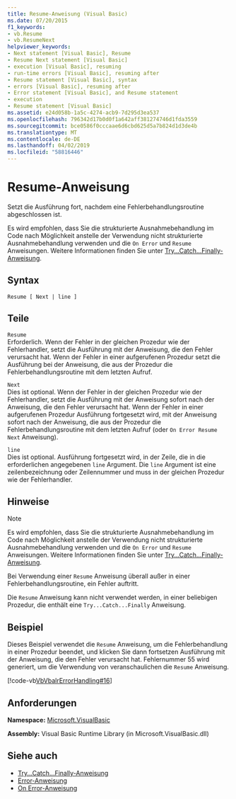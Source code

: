 ```yaml
---
title: Resume-Anweisung (Visual Basic)
ms.date: 07/20/2015
f1_keywords:
- vb.Resume
- vb.ResumeNext
helpviewer_keywords:
- Next statement [Visual Basic], Resume
- Resume Next statement [Visual Basic]
- execution [Visual Basic], resuming
- run-time errors [Visual Basic], resuming after
- Resume statement [Visual Basic], syntax
- errors [Visual Basic], resuming after
- Error statement [Visual Basic], and Resume statement
- execution
- Resume statement [Visual Basic]
ms.assetid: e24d058b-1a5c-4274-acb9-7d295d3ea537
ms.openlocfilehash: 796342d17b0d0f1a642aff381274746d1fda3559
ms.sourcegitcommit: bce0586f0cccaae6d6cbd625d5a7b824d1d3de4b
ms.translationtype: MT
ms.contentlocale: de-DE
ms.lasthandoff: 04/02/2019
ms.locfileid: "58816446"
---
```

# <a name="resume-statement"></a>Resume-Anweisung
Setzt die Ausführung fort, nachdem eine Fehlerbehandlungsroutine abgeschlossen ist.  
  
 Es wird empfohlen, dass Sie die strukturierte Ausnahmebehandlung im Code nach Möglichkeit anstelle der Verwendung nicht strukturierte Ausnahmebehandlung verwenden und die `On Error` und `Resume` Anweisungen. Weitere Informationen finden Sie unter [Try...Catch...Finally-Anweisung](../../../visual-basic/language-reference/statements/try-catch-finally-statement.md).  
  
## <a name="syntax"></a>Syntax  
  
```  
Resume [ Next | line ]  
```  
  
## <a name="parts"></a>Teile  
 `Resume`  
 Erforderlich. Wenn der Fehler in der gleichen Prozedur wie der Fehlerhandler, setzt die Ausführung mit der Anweisung, die den Fehler verursacht hat. Wenn der Fehler in einer aufgerufenen Prozedur setzt die Ausführung bei der Anweisung, die aus der Prozedur die Fehlerbehandlungsroutine mit dem letzten Aufruf.  
  
 `Next`  
 Dies ist optional. Wenn der Fehler in der gleichen Prozedur wie der Fehlerhandler, setzt die Ausführung mit der Anweisung sofort nach der Anweisung, die den Fehler verursacht hat. Wenn der Fehler in einer aufgerufenen Prozedur Ausführung fortgesetzt wird, mit der Anweisung sofort nach der Anweisung, die aus der Prozedur die Fehlerbehandlungsroutine mit dem letzten Aufruf (oder `On Error Resume Next` Anweisung).  
  
 `line`  
 Dies ist optional. Ausführung fortgesetzt wird, in der Zeile, die in die erforderlichen angegebenen `line` Argument. Die `line` Argument ist eine zeilenbezeichnung oder Zeilennummer und muss in der gleichen Prozedur wie der Fehlerhandler.  
  
## <a name="remarks"></a>Hinweise  
  
> [!NOTE]
>  Es wird empfohlen, dass Sie die strukturierte Ausnahmebehandlung im Code nach Möglichkeit anstelle der Verwendung nicht strukturierte Ausnahmebehandlung verwenden und die `On Error` und `Resume` Anweisungen. Weitere Informationen finden Sie unter [Try...Catch...Finally-Anweisung](../../../visual-basic/language-reference/statements/try-catch-finally-statement.md).  
  
 Bei Verwendung einer `Resume` Anweisung überall außer in einer Fehlerbehandlungsroutine, ein Fehler auftritt.  
  
 Die `Resume` Anweisung kann nicht verwendet werden, in einer beliebigen Prozedur, die enthält eine `Try...Catch...Finally` Anweisung.  
  
## <a name="example"></a>Beispiel  
 Dieses Beispiel verwendet die `Resume` Anweisung, um die Fehlerbehandlung in einer Prozedur beendet, und klicken Sie dann fortsetzen Ausführung mit der Anweisung, die den Fehler verursacht hat. Fehlernummer 55 wird generiert, um die Verwendung von veranschaulichen die `Resume` Anweisung.  
  
 [!code-vb[VbVbalrErrorHandling#16](~/samples/snippets/visualbasic/VS_Snippets_VBCSharp/VbVbalrErrorHandling/VB/Class1.vb#16)]  
  
## <a name="requirements"></a>Anforderungen  
 **Namespace:** [Microsoft.VisualBasic](../../../visual-basic/language-reference/runtime-library-members.md)  
  
 **Assembly:** Visual Basic Runtime Library (in Microsoft.VisualBasic.dll)  
  
## <a name="see-also"></a>Siehe auch

- [Try...Catch...Finally-Anweisung](../../../visual-basic/language-reference/statements/try-catch-finally-statement.md)
- [Error-Anweisung](../../../visual-basic/language-reference/statements/error-statement.md)
- [On Error-Anweisung](../../../visual-basic/language-reference/statements/on-error-statement.md)
